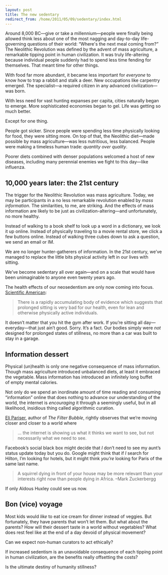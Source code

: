 ```yaml
---
layout: post
title: The new sedentary
redirect_from: /home/2011/05/09/sedentary/index.html
---
```

<p>Around 8,000 BC—give or take a millennium—people were finally being allowed think less about one of the most nagging and day-to-day life-governing questions of their world: “Where's the next meal coming from?”
The Neolithic Revolution was defined by the advent of mass agriculture, a remarkable tipping point in human civilization. It was truly life-altering because individual people suddenly had to spend less time fending for themselves. That meant time for other things.</p>
<p>With food far more abundant, it became less important for <em>everyone</em> to know how to trap a rabbit and stalk a deer. New occupations like carpentry emerged. The specialist—a required citizen in any advanced civilization—was born.</p>
<p>With less need for vast hunting expanses per capita, cities naturally began to emerge.  More sophisticated economies began to gel. Life was getting so much better.</p>
<p>Except for one thing.</p>
<p>People got sicker.  Since people were spending less time physically looking for food, they were sitting more. On top of that, the Neolithic diet—made possible by mass agriculture—was less nutritious, less balanced. People were making a timeless human trade: <em>quantity over quality</em>.</p>
<p>Poorer diets combined with denser populations welcomed a host of new diseases, including many perennial enemies we fight to this day—like influenza.</p>
<h2 id="yearslater:the21stcentury">10,000 years later: the 21st century</h2>
<p>The trigger for the Neolithic Revolution was mass agriculture.  Today, we may be participants in a no less remarkable revolution enabled by <em>mass information</em>.  The similarities, to me, are striking. And the effects of mass information are likely to be just as civilization-altering—and unfortunately, no more healthy.</p>
<p>Instead of walking to a book shelf to look up a word in a dictionary, we look it up online. Instead of physically traveling to a movie rental store, we click a few buttons online. Instead of walking three cubes down to ask a question, we send an email or IM.</p>
<p>We are no longer hunter-gatherers of information. In the 21st century, we’ve managed to replace the little bits physical activity left in our lives with sitting.</p>
<p>We’ve become sedentary all over again—and on a scale that would have been unimaginable to anyone even twenty years ago.</p>
<p>The health effects of  our neosedentism are only now coming into focus. <a href="http://www.scientificamerican.com/blog/post.cfm?id=can-sitting-too-much-kill-you-2011-01-06&amp;WT.mc_id=SA_WR_20110112">Scientific American</a>:</p>
<blockquote><p>There is a rapidly accumulating body of evidence which suggests that prolonged sitting is very bad for our health, even for lean and otherwise physically active individuals.</p></blockquote>
<p>It doesn’t matter that you hit the gym after work.  If you’re sitting all day—everyday—that just ain’t good.  Sorry. It’s a fact.  Our bodies simply were <em>not</em> designed for prolonged states of stillness, no more than a car was built to stay in a garage.</p>
<h2 id="emptyinformationtoo">Information dessert</h2>
<p>Physical (un)health is only one negative consequence of mass information. Though mass agriculture introduced unbalanced diets, at least it embraced the vegetable. Mass information has introduced an infinitely long buffet of empty mental calories.</p>
<p>Not only do we spend an inordinate amount of time reading and consuming “information” online that does nothing to advance our understanding of the world, the internet is <em>encouraging</em> it through a seemingly useful, but in all likelihood, insidious thing called algorithmic curation.</p>
<p><a href="http://www.ted.com/talks/eli_pariser_beware_online_filter_bubbles.html">Eli Pariser</a>, author of <em>The Filter Bubble</em>, rightly observes that we’re moving closer and closer to a world where</p>
<blockquote><p>… the internet is showing us what it thinks we want to see, but not necessarily what we need to see.</p></blockquote>
<p>Facebook’s social black box might decide that <em>I</em> don’t need to see my aunt’s status update today but you do. Google might think that if <em>I</em> search for Hilton, I’m looking for hotels, but it might think <em>you’re</em> looking for Paris of the same last name.</p>
<blockquote><p>A squirrel dying in front of your house may be more relevant than your interests right now than people dying in Africa. –Mark Zuckerbergg</p></blockquote>
<p>If only Aldous Huxley could see us now.</p>
<h2 id="noanswersyet">Bon (vice) voyage</h2>
<p>Most kids would <em>like</em> to eat ice cream for dinner instead of veggies. But fortunately, they have parents that won’t let them. But what about the parents? How will their dessert taste in a world without vegetables? What does rest feel like at the end of a day devoid of physical movement?</p>
<p>Can we expect non-human curators to act ethically?</p>
<p>If increased sedentism is an unavoidable consequence of each tipping point in human civilization, are the benefits really offsetting the costs?</p>
<p>Is the ultimate destiny of humanity stillness?</p>
